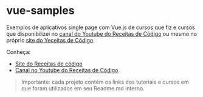 # vue-samples
Exemplos de aplicativos single page com Vue.js de cursos que fiz e cursos que disponibilizei no [canal do Youtube do Receitas de Código](https://www.youtube.com/channel/UC9XwbqDtIgEsAnYFDPZJuiA) ou mesmo no próprio [site do Yeceitas de Código](http://receitasdecodigo.com.br).

Conheça:
* [Site do Receitas de código](http://receitasdecodigo.com.br)
* [Canal no Youtube do Receitas de Código](https://www.youtube.com/channel/UC9XwbqDtIgEsAnYFDPZJuiA)

> Importante: cada projeto contém os links dos tutoriais e cursos em que foram utilizados em seu Readme.md interno.

